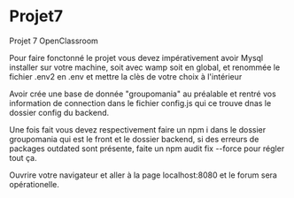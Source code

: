 # Projet7
Projet 7 OpenClassroom

Pour faire fonctonné le projet vous devez impérativement avoir Mysql installer sur votre machine, soit avec wamp soit en global, et renommée le fichier .env2 en .env et mettre la clès de votre choix à l'intérieur

Avoir crée une base de donnée "groupomania" au préalable et rentré vos information de connection dans le fichier config.js qui ce trouve dnas le dossier config du backend.

Une fois fait vous devez respectivement faire un npm i dans le dossier groupomania qui est le front et le dossier backend, si des erreurs de packages outdated sont présente, faite un npm audit fix --force pour régler tout ça.

Ouvrire votre navigateur et aller à la page localhost:8080 et le forum sera opérationelle.


